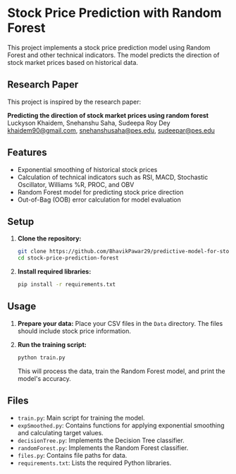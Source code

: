 # Stock Price Prediction with Random Forest

This project implements a stock price prediction model using Random Forest and other technical indicators. The model predicts the direction of stock market prices based on historical data.

## Research Paper

This project is inspired by the research paper:

**Predicting the direction of stock market prices using random forest**  
Luckyson Khaidem, Snehanshu Saha, Sudeepa Roy Dey  
[khaidem90@gmail.com](mailto:khaidem90@gmail.com), [snehanshusaha@pes.edu](mailto:snehanshusaha@pes.edu), [sudeepar@pes.edu](mailto:sudeepar@pes.edu)

## Features

- Exponential smoothing of historical stock prices
- Calculation of technical indicators such as RSI, MACD, Stochastic Oscillator, Williams %R, PROC, and OBV
- Random Forest model for predicting stock price direction
- Out-of-Bag (OOB) error calculation for model evaluation

## Setup

1. **Clone the repository:**

   ```bash
   git clone https://github.com/BhavikPawar29/predictive-model-for-stocks.git
   cd stock-price-prediction-forest
   ```

2. **Install required libraries:**

   ```bash
   pip install -r requirements.txt
   ```

## Usage

1. **Prepare your data:** Place your CSV files in the `Data` directory. The files should include stock price information.

2. **Run the training script:**

   ```bash
   python train.py
   ```

   This will process the data, train the Random Forest model, and print the model's accuracy.

## Files

- `train.py`: Main script for training the model.
- `expSmoothed.py`: Contains functions for applying exponential smoothing and calculating target values.
- `decisionTree.py`: Implements the Decision Tree classifier.
- `randomForest.py`: Implements the Random Forest classifier.
- `files.py`: Contains file paths for data.
- `requirements.txt`: Lists the required Python libraries.
